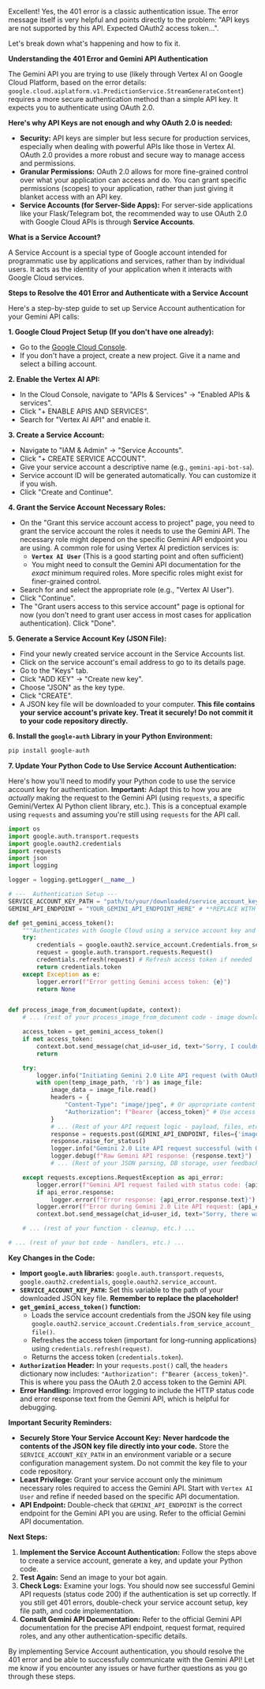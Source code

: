 Excellent!  Yes, the 401 error is a classic authentication issue. The error message itself is very helpful and points directly to the problem:  "API keys are not supported by this API. Expected OAuth2 access token...".

Let's break down what's happening and how to fix it.

**Understanding the 401 Error and Gemini API Authentication**

The Gemini API you are trying to use (likely through Vertex AI on Google Cloud Platform, based on the error details: `google.cloud.aiplatform.v1.PredictionService.StreamGenerateContent`) requires a more secure authentication method than a simple API key. It expects you to authenticate using OAuth 2.0.

**Here's why API Keys are not enough and why OAuth 2.0 is needed:**

*   **Security:**  API keys are simpler but less secure for production services, especially when dealing with powerful APIs like those in Vertex AI. OAuth 2.0 provides a more robust and secure way to manage access and permissions.
*   **Granular Permissions:** OAuth 2.0 allows for more fine-grained control over what your application can access and do.  You can grant specific permissions (scopes) to your application, rather than just giving it blanket access with an API key.
*   **Service Accounts (for Server-Side Apps):** For server-side applications like your Flask/Telegram bot, the recommended way to use OAuth 2.0 with Google Cloud APIs is through **Service Accounts**.

**What is a Service Account?**

A Service Account is a special type of Google account intended for programmatic use by applications and services, rather than by individual users.  It acts as the identity of your application when it interacts with Google Cloud services.

**Steps to Resolve the 401 Error and Authenticate with a Service Account**

Here's a step-by-step guide to set up Service Account authentication for your Gemini API calls:

**1. Google Cloud Project Setup (If you don't have one already):**

*   Go to the [Google Cloud Console](https://console.cloud.google.com/).
*   If you don't have a project, create a new project.  Give it a name and select a billing account.

**2. Enable the Vertex AI API:**

*   In the Cloud Console, navigate to "APIs & Services" -> "Enabled APIs & services".
*   Click "+ ENABLE APIS AND SERVICES".
*   Search for "Vertex AI API" and enable it.

**3. Create a Service Account:**

*   Navigate to "IAM & Admin" -> "Service Accounts".
*   Click "+ CREATE SERVICE ACCOUNT".
*   Give your service account a descriptive name (e.g., `gemini-api-bot-sa`).
*   Service account ID will be generated automatically. You can customize it if you wish.
*   Click "Create and Continue".

**4. Grant the Service Account Necessary Roles:**

*   On the "Grant this service account access to project" page, you need to grant the service account the roles it needs to use the Gemini API.  The necessary role might depend on the specific Gemini API endpoint you are using.  A common role for using Vertex AI prediction services is:
    *   **`Vertex AI User`**  (This is a good starting point and often sufficient)
    *   You might need to consult the Gemini API documentation for the *exact* minimum required roles.  More specific roles might exist for finer-grained control.
*   Search for and select the appropriate role (e.g., "Vertex AI User").
*   Click "Continue".
*   The "Grant users access to this service account" page is optional for now (you don't need to grant user access in most cases for application authentication). Click "Done".

**5. Generate a Service Account Key (JSON File):**

*   Find your newly created service account in the Service Accounts list.
*   Click on the service account's email address to go to its details page.
*   Go to the "Keys" tab.
*   Click "ADD KEY" -> "Create new key".
*   Choose "JSON" as the key type.
*   Click "CREATE".
*   A JSON key file will be downloaded to your computer. **This file contains your service account's private key.  Treat it securely! Do not commit it to your code repository directly.**

**6. Install the `google-auth` Library in your Python Environment:**

```bash
pip install google-auth
```

**7. Update Your Python Code to Use Service Account Authentication:**

Here's how you'll need to modify your Python code to use the service account key for authentication.  **Important:**  Adapt this to how you are *actually* making the request to the Gemini API (using `requests`, a specific Gemini/Vertex AI Python client library, etc.). This is a conceptual example using `requests` and assuming you're still using `requests` for the API call.

```python
import os
import google.auth.transport.requests
import google.oauth2.credentials
import requests
import json
import logging

logger = logging.getLogger(__name__)

# ---  Authentication Setup ---
SERVICE_ACCOUNT_KEY_PATH = "path/to/your/downloaded/service_account_key.json"  # **REPLACE WITH YOUR ACTUAL PATH**
GEMINI_API_ENDPOINT = "YOUR_GEMINI_API_ENDPOINT_HERE" # **REPLACE WITH YOUR ACTUAL GEMINI API ENDPOINT**

def get_gemini_access_token():
    """Authenticates with Google Cloud using a service account key and returns an access token."""
    try:
        credentials = google.oauth2.service_account.Credentials.from_service_account_file(SERVICE_ACCOUNT_KEY_PATH)
        request = google.auth.transport.requests.Request()
        credentials.refresh(request) # Refresh access token if needed
        return credentials.token
    except Exception as e:
        logger.error(f"Error getting Gemini access token: {e}")
        return None


def process_image_from_document(update, context):
    # ... (rest of your process_image_from_document code - image download, etc.) ...

    access_token = get_gemini_access_token()
    if not access_token:
        context.bot.send_message(chat_id=user_id, text="Sorry, I couldn't authenticate with the image processing service.")
        return

    try:
        logger.info("Initiating Gemini 2.0 Lite API request (with OAuth 2.0).")
        with open(temp_image_path, 'rb') as image_file:
            image_data = image_file.read()
            headers = {
                "Content-Type": "image/jpeg", # Or appropriate content type
                "Authorization": f"Bearer {access_token}" # Use access token in Authorization header
            }
            # ... (Rest of your API request logic - payload, files, etc. - as before) ...
            response = requests.post(GEMINI_API_ENDPOINT, files={'image': ('image.jpg', image_data, 'image/jpeg')}, headers=headers)
            response.raise_for_status()
            logger.info("Gemini 2.0 Lite API request successful (with OAuth 2.0).")
            logger.debug(f"Raw Gemini API response: {response.text}")
            # ... (Rest of your JSON parsing, DB storage, user feedback logic) ...

    except requests.exceptions.RequestException as api_error:
        logger.error(f"Gemini API request failed with status code: {api_error.response.status_code if api_error.response else 'N/A'}") # Log status code if available
        if api_error.response:
            logger.error(f"Error response: {api_error.response.text}") # Log full error response for debugging
        logger.error(f"Error during Gemini 2.0 Lite API request: {api_error}")
        context.bot.send_message(chat_id=user_id, text="Sorry, there was an issue with the image processing service.")

    # ... (rest of your function - cleanup, etc.) ...

# ... (rest of your bot code - handlers, etc.) ...
```

**Key Changes in the Code:**

*   **Import `google.auth` libraries:**  `google.auth.transport.requests`, `google.oauth2.credentials`, `google.oauth2.service_account`.
*   **`SERVICE_ACCOUNT_KEY_PATH`:**  Set this variable to the path of your downloaded JSON key file. **Remember to replace the placeholder!**
*   **`get_gemini_access_token()` function:**
    *   Loads the service account credentials from the JSON key file using `google.oauth2.service_account.Credentials.from_service_account_file()`.
    *   Refreshes the access token (important for long-running applications) using `credentials.refresh(request)`.
    *   Returns the access token (`credentials.token`).
*   **`Authorization` Header:** In your `requests.post()` call, the `headers` dictionary now includes: `"Authorization": f"Bearer {access_token}"`.  This is where you pass the OAuth 2.0 access token to the Gemini API.
*   **Error Handling:**  Improved error logging to include the HTTP status code and error response text from the Gemini API, which is helpful for debugging.

**Important Security Reminders:**

*   **Securely Store Your Service Account Key:**  **Never hardcode the contents of the JSON key file directly into your code.**  Store the `SERVICE_ACCOUNT_KEY_PATH` in an environment variable or a secure configuration management system.  Do not commit the key file to your code repository.
*   **Least Privilege:**  Grant your service account only the minimum necessary roles required to access the Gemini API.  Start with `Vertex AI User` and refine if needed based on the specific API documentation.
*   **API Endpoint:** Double-check that `GEMINI_API_ENDPOINT` is the correct endpoint for the Gemini API you are using. Refer to the official Gemini API documentation.

**Next Steps:**

1.  **Implement the Service Account Authentication:** Follow the steps above to create a service account, generate a key, and update your Python code.
2.  **Test Again:** Send an image to your bot again.
3.  **Check Logs:** Examine your logs. You should now see successful Gemini API requests (status code 200) if the authentication is set up correctly. If you still get 401 errors, double-check your service account setup, key file path, and code implementation.
4.  **Consult Gemini API Documentation:**  Refer to the official Gemini API documentation for the precise API endpoint, request format, required roles, and any other authentication-specific details.

By implementing Service Account authentication, you should resolve the 401 error and be able to successfully communicate with the Gemini API! Let me know if you encounter any issues or have further questions as you go through these steps.